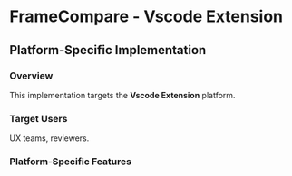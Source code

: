 # FrameCompare - Vscode Extension

## Platform-Specific Implementation

### Overview
This implementation targets the **Vscode Extension** platform.

### Target Users
UX teams, reviewers.

### Platform-Specific Features
